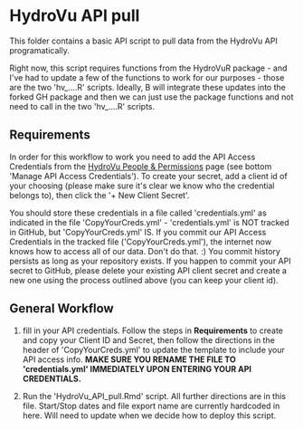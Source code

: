 # HydroVu API pull

This folder contains a basic API script to pull data from the HydroVu API programatically. 

Right now, this script requires functions from the HydroVuR package - and I've had to update a few of the functions to work for our purposes - those are the two 'hv_....R' scripts. Ideally, B will integrate these updates into the forked GH package and then we can just use the package functions and not need to call in the two 'hv_....R' scripts.


## Requirements

In order for this workflow to work you need to add the API Access Credentials from the [HydroVu People & Permissions](https://www.hydrovu.com/#/company-dashboard/users/list) page (see bottom 'Manage API Access Credentials'). To create your secret, add a client id of your choosing (please make sure it's clear we know who the credential belongs to), then click the '+ New Client Secret'. 

You should store these credentials in a file called 'credentials.yml' as indicated in the file 'CopyYourCreds.yml' - 'credentials.yml' is NOT tracked in GitHub, but 'CopyYourCreds.yml' IS. If you commit our API Access Credentials in the tracked file ('CopyYourCreds.yml'), the internet now knows how to access all of our data. Don't do that. :) You commit history persists as long as your repository exists. If you happen to commit your API secret to GitHub, please delete your existing API client secret and create a new one using the process outlined above (you can keep your client id).

## General Workflow

1) fill in your API credentials. Follow the steps in __Requirements__ to create and copy your Client ID and Secret, then follow the directions in the header of 'CopyYourCreds.yml' to update the template to include your API access info. **MAKE SURE YOU RENAME THE FILE TO 'credentials.yml' IMMEDIATELY UPON ENTERING YOUR API CREDENTIALS.**

2) Run the 'HydroVu_API_pull.Rmd' script. All further directions are in this file. Start/Stop dates and file export name are currently hardcoded in here. Will need to update when we decide how to deploy this script.
